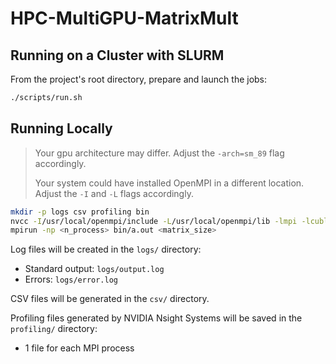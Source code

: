 # HPC-MultiGPU-MatrixMult

## Running on a Cluster with SLURM

From the project's root directory, prepare and launch the jobs:

```bash
./scripts/run.sh
```

## Running Locally

> Your gpu architecture may differ. Adjust the `-arch=sm_89` flag accordingly.
> 
> Your system could have installed OpenMPI in a different location. Adjust the `-I` and `-L` flags accordingly.

```bash
mkdir -p logs csv profiling bin
nvcc -I/usr/local/openmpi/include -L/usr/local/openmpi/lib -lmpi -lcublas -lm -arch=sm_89 src/main.cu src/utils.cu src/phpc_matrix_operations.cu -o bin/a.out
mpirun -np <n_process> bin/a.out <matrix_size>
```

Log files will be created in the `logs/` directory:
-   Standard output: `logs/output.log`
-   Errors: `logs/error.log`

CSV files will be generated in the `csv/` directory.

Profiling files generated by NVIDIA Nsight Systems will be saved in the `profiling/` directory:
-   1 file for each MPI process